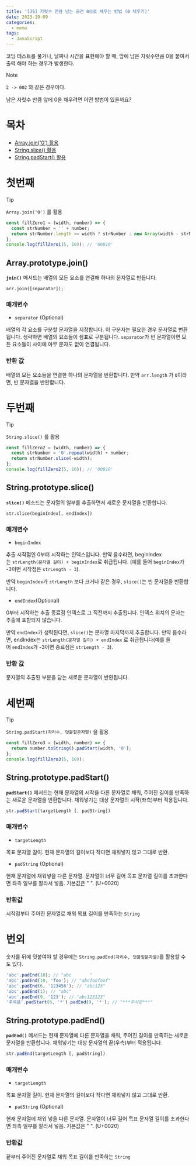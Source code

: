 ```yaml
---
title: '[JS] 자릿수 만큼 남는 공간 0으로 채우는 방법 (0 채우기)'
date: 2023-10-09
categories:
  - memo
tags:
  - JavaScript
---
```


코딩 테스트를 풀거나, 날짜나 시간을 표현해야 할 때, 앞에 남은 자릿수만큼 0을 붙여서 출력 해야 하는 경우가 발생한다.

> [!NOTE]
>
> `2 -> 002` 와 같은 경우이다.

남은 자릿수 만큼 앞에 0을 채우려면 어떤 방법이 있을까요?

# 목차

- [Array.join('0') 활용](#첫번째)
- [String.slice() 활용](#두번째)
- [String.padStart() 활용](#세번째)

# 첫번째

> [!TIP]
>
> `Array.join('0')` 를 활용

```js
const fillZero1 = (width, number) => {
  const strNumber = '' + number;
  return strNumber.length >= width ? strNumber : new Array(width - strNumber.length + 1).join('0') + strNumber;
};
console.log(fillZero1(5, 10)); // '00010'
```

## Array.prototype.join()

**`join()`** 메서드는 배열의 모든 요소를 연결해 하나의 문자열로 만듭니다.

```
arr.join([separator]);
```

### 매개변수

- `separator` (Optional)

배열의 각 요소를 구분할 문자열을 지정합니다. 이 구분자는 필요한 경우 문자열로 변환됩니다. 생략하면 배열의 요소들이 쉼표로 구분됩니다. `separator`가 빈 문자열이면 모든 요소들이 사이에 아무 문자도 없이 연결됩니다.

### 반환 값

배열의 모든 요소들을 연결한 하나의 문자열을 반환합니다. 만약 `arr.length` 가 `0`이라면, 빈 문자열을 반환합니다.

# 두번째

> [!TIP]
>
> `String.slice()` 를 활용

```js
const fillZero2 = (width, number) => {
  const strNumber = '0'.repeat(width) + number;
  return strNumber.slice(-width);
};
console.log(fillZero2(5, 10)); // '00010'
```

## String.prototype.slice()

**`slice()`** 메소드는 문자열의 일부를 추출하면서 새로운 문자열을 반환합니다.

```
str.slice(beginIndex[, endIndex])
```

### 매개변수

- `beginIndex`

추출 시작점인 0부터 시작하는 인덱스입니다. 만약 음수라면, beginIndex는 `strLength(문자열 길이) + beginIndex`로 취급됩니다. (예를 들어 `beginIndex`가 -3이면 시작점은 `strLength - 3`).

만약 `beginIndex`가 `strLength` 보다 크거나 같은 경우, `slice()`는 빈 문자열을 반환합니다.

- `endIndex`(Optional)

0부터 시작하는 추출 종료점 인덱스로 그 직전까지 추출됩니다. 인덱스 위치의 문자는 추출에 포함되지 않습니다.

만약 `endIndex`가 생략된다면, `slice()`는 문자열 마지막까지 추출합니다. 만약 음수라면, endIndex는 `strLength(문자열 길이) + endIndex` 로 취급됩니다(예를 들어 `endIndex`가 -3이면 종료점은 `strLength - 3`).

### 반환 값

문자열의 추출된 부분을 담는 새로운 문자열이 반환됩니다.

# 세번째

> [!TIP]
>
> `String.padStart(자리수, 덧붙힐문자열)` 을 활용

```js
const fillZero3 = (width, number) => {
  return number.toString().padStart(width, '0');
};
console.log(fillZero3(5, 10));
```

## String.prototype.padStart()

**`padStart()`** 메서드는 현재 문자열의 시작을 다른 문자열로 채워, 주어진 길이를 만족하는 새로운 문자열을 반환합니다. 채워넣기는 대상 문자열의 시작(좌측)부터 적용됩니다.

```js
str.padStart(targetLength [, padString])
```

### 매개변수

- `targetLength`

목표 문자열 길이. 현재 문자열의 길이보다 작다면 채워넣지 않고 그대로 반환.

- `padString` (Optional)

현재 문자열에 채워넣을 다른 문자열. 문자열이 너무 길어 목표 문자열 길이를 초과한다면 좌측 일부를 잘라서 넣음. 기본값은 " ". (U+0020)

### 반환값

시작점부터 주어진 문자열로 채워 목표 길이를 만족하는 `String`

# 번외

숫자를 뒤에 덧붙여야 할 경우에는 `String.padEnd(자리수, 덧붙힐문자열)`를 활용할 수도 있다.

```js
'abc'.padEnd(10); // "abc       "
'abc'.padEnd(10, 'foo'); // "abcfoofoof"
'abc'.padEnd(6, '123456'); // "abc123"
'abc'.padEnd(1); // "abc"
'abc'.padEnd(9, '123'); // "abc123123"
'주석문'.padStart(6, '*').padEnd(9, '*'); // "***주석문***"
```

## String.prototype.padEnd()

**`padEnd()`** 메서드는 현재 문자열에 다른 문자열을 채워, 주어진 길이를 만족하는 새로운 문자열을 반환합니다. 채워넣기는 대상 문자열의 끝(우측)부터 적용됩니다.

```js
str.padEnd(targetLength [, padString])
```

### 매개변수

- `targetLength`

목표 문자열 길이. 현재 문자열의 길이보다 작다면 채워넣지 않고 그대로 반환.

- `padString` (Optional)

현재 문자열에 채워 넣을 다른 문자열. 문자열이 너무 길어 목표 문자열 길이를 초과한다면 좌측 일부를 잘라서 넣음. 기본값은 " ". (U+0020)

### 반환값

끝부터 주어진 문자열로 채워 목표 길이를 만족하는 `String`
